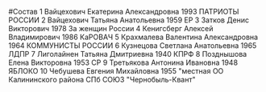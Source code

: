 #Состав
1 Вайцехович Екатерина Александровна 1993 ПАТРИОТЫ РОССИИ
2 Вайцехович Татьяна Анатольевна 1959 ЕР
3 Затков Денис Викторович 1978 За женщин России
4 Кенигсберг Алексей Владимирович 1986 КаРОВАЧ
5 Крахмалева Валентина Александровна 1964 КОММУНИСТЫ РОССИИ
6 Кузнецова Светлана Анатольевна 1965 ЛДПР
7 Лиголайнен Татьяна Дмитриевна 1940 КПРФ
8 Позднышова Елена Викторовна 1953 СР
9 Третьякова Антонина Ивановна 1948 ЯБЛОКО
10 Чебушева Евгения Михайловна 1955 \"местная ОО Калининского района СПб СОЮЗ \"Чернобыль-Квант\"
